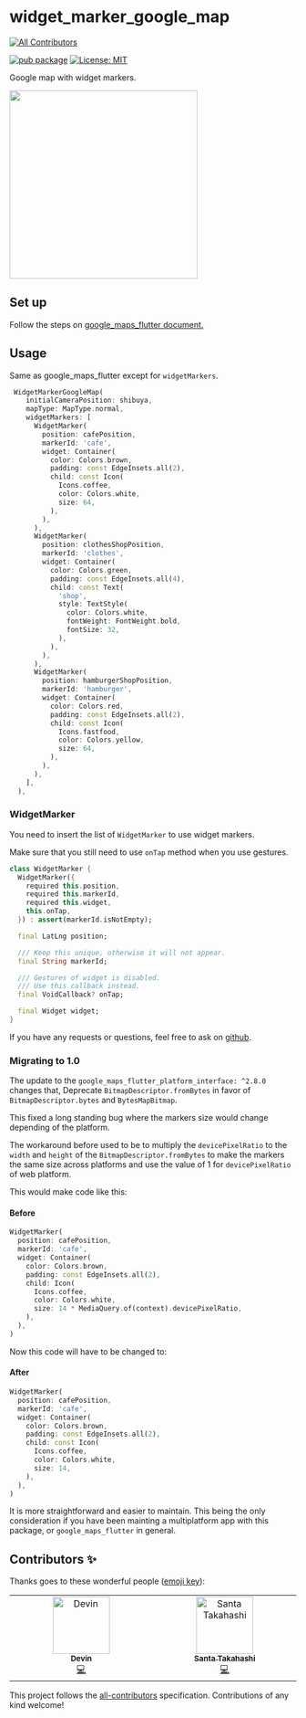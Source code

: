 # widget_marker_google_map
<!-- ALL-CONTRIBUTORS-BADGE:START - Do not remove or modify this section -->
[![All Contributors](https://img.shields.io/badge/all_contributors-2-orange.svg?style=flat-square)](#contributors-)
<!-- ALL-CONTRIBUTORS-BADGE:END -->

[![pub package](https://img.shields.io/pub/v/widget_marker_google_map.svg)](https://pub.dev/packages/widget_marker_google_map) <a href="https://opensource.org/licenses/MIT"><img src="https://img.shields.io/badge/license-MIT-purple.svg" alt="License: MIT"></a>

Google map with widget markers.

<img src="https://user-images.githubusercontent.com/43510799/142984717-853a7686-503e-4e2c-b090-9767e25fb8d3.png" width=330>

## Set up
Follow the steps on [google_maps_flutter document.](https://pub.dev/packages/google_maps_flutter#getting-started)

## Usage

Same as google_maps_flutter except for `widgetMarkers`.

```dart
 WidgetMarkerGoogleMap(
    initialCameraPosition: shibuya,
    mapType: MapType.normal,
    widgetMarkers: [
      WidgetMarker(
        position: cafePosition,
        markerId: 'cafe',
        widget: Container(
          color: Colors.brown,
          padding: const EdgeInsets.all(2),
          child: const Icon(
            Icons.coffee,
            color: Colors.white,
            size: 64,
          ),
        ),
      ),
      WidgetMarker(
        position: clothesShopPosition,
        markerId: 'clothes',
        widget: Container(
          color: Colors.green,
          padding: const EdgeInsets.all(4),
          child: const Text(
            'shop',
            style: TextStyle(
              color: Colors.white,
              fontWeight: FontWeight.bold,
              fontSize: 32,
            ),
          ),
        ),
      ),
      WidgetMarker(
        position: hamburgerShopPosition,
        markerId: 'hamburger',
        widget: Container(
          color: Colors.red,
          padding: const EdgeInsets.all(2),
          child: const Icon(
            Icons.fastfood,
            color: Colors.yellow,
            size: 64,
          ),
        ),
      ),
    ],
  ),
```

### WidgetMarker

You need to insert the list of `WidgetMarker` to use widget markers.
 
Make sure that you still need to use `onTap` method when you use gestures.

```widget_marker.dart
class WidgetMarker {
  WidgetMarker({
    required this.position,
    required this.markerId,
    required this.widget,
    this.onTap,
  }) : assert(markerId.isNotEmpty);

  final LatLng position;

  /// Keep this unique, otherwise it will not appear.
  final String markerId;

  /// Gestures of widget is disabled.
  /// Use this callback instead.
  final VoidCallback? onTap;

  final Widget widget;
}
```

If you have any requests or questions, feel free to ask on [github](https://github.com/santa112358/widget_marker_google_map/issues).

### Migrating to 1.0

The update to the `google_maps_flutter_platform_interface: ^2.8.0` changes that, Deprecate `BitmapDescriptor.fromBytes` in favor of `BitmapDescriptor.bytes` and `BytesMapBitmap`.

This fixed a long standing bug where the markers size would change depending of the platform.

The workaround before used to be to multiply the `devicePixelRatio` to the `width` and `height` of the `BitmapDescriptor.fromBytes` to make the markers the same size across platforms and use the value of 1 for `devicePixelRatio` of web platform.

This would make code like this:

#### Before
```dart
WidgetMarker(
  position: cafePosition,
  markerId: 'cafe',
  widget: Container(
    color: Colors.brown,
    padding: const EdgeInsets.all(2),
    child: Icon(
      Icons.coffee,
      color: Colors.white,
      size: 14 * MediaQuery.of(context).devicePixelRatio,
    ),
  ),
)
```

Now this code will have to be changed to:

#### After

```dart
WidgetMarker(
  position: cafePosition,
  markerId: 'cafe',
  widget: Container(
    color: Colors.brown,
    padding: const EdgeInsets.all(2),
    child: const Icon(
      Icons.coffee,
      color: Colors.white,
      size: 14,
    ),
  ),
)
```

It is more straightforward and easier to maintain. This being the only consideration if you have been mainting a multiplatform app with this package, or `google_maps_flutter` in general.

## Contributors ✨

Thanks goes to these wonderful people ([emoji key](https://allcontributors.org/docs/en/emoji-key)):

<!-- ALL-CONTRIBUTORS-LIST:START - Do not remove or modify this section -->
<!-- prettier-ignore-start -->
<!-- markdownlint-disable -->
<table>
  <tbody>
    <tr>
      <td align="center" valign="top" width="14.28%"><a href="https://github.com/davey06"><img src="https://avatars.githubusercontent.com/u/32833275?v=4?s=100" width="100px;" alt="Devin"/><br /><sub><b>Devin</b></sub></a><br /><a href="https://github.com/santa112358/widget_marker_google_map/commits?author=davey06" title="Code">💻</a></td>
      <td align="center" valign="top" width="14.28%"><a href="https://pub.dev/publishers/3tadev.work/packages"><img src="https://avatars.githubusercontent.com/u/43510799?v=4?s=100" width="100px;" alt="Santa Takahashi"/><br /><sub><b>Santa Takahashi</b></sub></a><br /><a href="https://github.com/santa112358/widget_marker_google_map/commits?author=santa112358" title="Code">💻</a></td>
    </tr>
  </tbody>
</table>

<!-- markdownlint-restore -->
<!-- prettier-ignore-end -->

<!-- ALL-CONTRIBUTORS-LIST:END -->

This project follows the [all-contributors](https://github.com/all-contributors/all-contributors) specification. Contributions of any kind welcome!